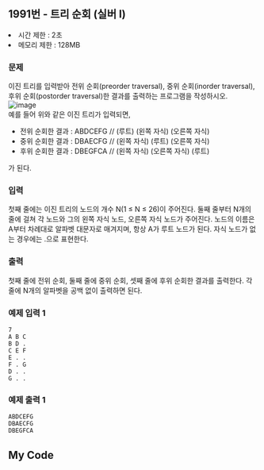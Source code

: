 ## 1991번 - 트리 순회 (실버 I)

<li>시간 제한 : 2초</li>
<li>메모리 제한 : 128MB</li>

### 문제
이진 트리를 입력받아 전위 순회(preorder traversal), 중위 순회(inorder traversal), 후위 순회(postorder traversal)한 결과를 출력하는 프로그램을 작성하시오.<br>
![image](https://user-images.githubusercontent.com/82569171/227777944-798f301a-508a-447e-b29d-e74d985cc7b7.png)<br>
예를 들어 위와 같은 이진 트리가 입력되면,<br>

* 전위 순회한 결과 : ABDCEFG // (루트) (왼쪽 자식) (오른쪽 자식)
* 중위 순회한 결과 : DBAECFG // (왼쪽 자식) (루트) (오른쪽 자식)
* 후위 순회한 결과 : DBEGFCA // (왼쪽 자식) (오른쪽 자식) (루트)

가 된다.

### 입력
첫째 줄에는 이진 트리의 노드의 개수 N(1 ≤ N ≤ 26)이 주어진다. 둘째 줄부터 N개의 줄에 걸쳐 각 노드와 그의 왼쪽 자식 노드, 오른쪽 자식 노드가 주어진다. 노드의 이름은 A부터 차례대로 알파벳 대문자로 매겨지며, 항상 A가 루트 노드가 된다. 자식 노드가 없는 경우에는 .으로 표현한다.<br>

### 출력
첫째 줄에 전위 순회, 둘째 줄에 중위 순회, 셋째 줄에 후위 순회한 결과를 출력한다. 각 줄에 N개의 알파벳을 공백 없이 출력하면 된다.<br>

### 예제 입력 1
```
7
A B C
B D .
C E F
E . .
F . G
D . .
G . .
```
### 예제 출력 1
```
ABDCEFG
DBAECFG
DBEGFCA
```

## My Code
```
```
